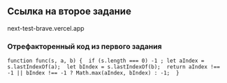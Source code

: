 ## Ссылка на второе задание
next-test-brave.vercel.app

### Отрефакторенный код из первого задания
`
    function func(s, a, b) { 
        if (s.length === 0) -1 ;
        let aIndex = s.lastIndexOf(a); 
        let bIndex = s.lastIndexOf(b); 
        return aIndex !== -1 || bIndex !== -1 ? Math.max(aIndex, bIndex) : -1; 
}
`
